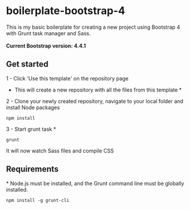 # boilerplate-bootstrap-4

This is my basic boilerplate for creating a new project using Bootstrap 4 with Grunt task manager and Sass.<br><br>
**Current Bootstrap version: 4.4.1**


## Get started
1 - Click 'Use this template' on the repository page<br>
* This will create a new repository with all the files from this template *

2 - Clone your newly created repository, navigate to your local folder and install Node packages
```
npm install
```

3 - Start grunt task \*
```
grunt
```
It will now watch Sass files and compile CSS

## Requirements
\* Node.js must be installed, and the Grunt command line must be globally installed.
```
npm install -g grunt-cli
```
